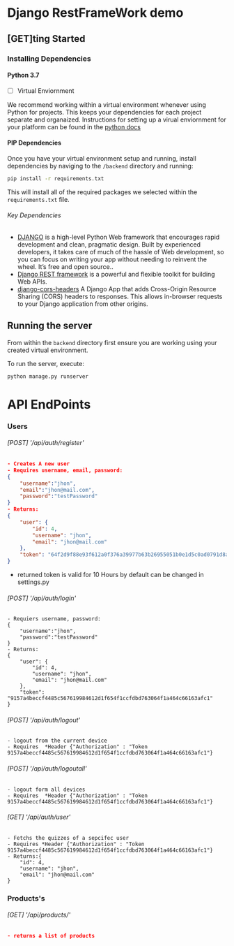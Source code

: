 # Django RestFrameWork demo

## [GET]ting Started

### Installing Dependencies

#### Python 3.7

- [ ] Virtual Enviornment

We recommend working within a virtual environment whenever using Python for projects. This keeps your dependencies for each project separate and organaized. Instructions for setting up a virual enviornment for your platform can be found in the [python docs](https://packaging.python.org/guides/installing-using-pip-and-virtual-environments/)

#### PIP Dependencies

Once you have your virtual environment setup and running, install dependencies by naviging to the `/backend` directory and running:

```bash
pip install -r requirements.txt
```

This will install all of the required packages we selected within the `requirements.txt` file.

###### Key Dependencies

- [DJANGO](https://docs.djangoproject.com/en/3.0/) is a high-level Python Web framework that encourages rapid development and clean, pragmatic design. Built by experienced developers, it takes care of much of the hassle of Web development, so you can focus on writing your app without needing to reinvent the wheel. It’s free and open source..
- [Django REST framework](https://www.django-rest-framework.org/) is a powerful and flexible toolkit for building Web APIs.
- [django-cors-headers](https://github.com/adamchainz/django-cors-headers) A Django App that adds Cross-Origin Resource Sharing (CORS) headers to responses. This allows in-browser requests to your Django application from other origins.

## Running the server

From within the `backend` directory first ensure you are working using your created virtual environment.

To run the server, execute:

```bash
python manage.py runserver
```

# API EndPoints

### Users

###### [POST] '/api/auth/register'

```json
- Creates A new user
- Requires username, email, password:
{
    "username":"jhon",
    "email":"jhon@mail.com",
    "password":"testPassword"
}
- Returns:
{
    "user": {
        "id": 4,
        "username": "jhon",
        "email": "jhon@mail.com"
    },
    "token": "64f2d9f88e93f612a0f376a39977b63b26955051b0e1d5c0ad0791d8ae83f71d"
}
```

- returned token is valid for 10 Hours by default can be changed in settings.py

###### [POST] '/api/auth/login'

```
- Requiers username, password:
{
    "username":"jhon",
    "password":"testPassword"
}
- Returns:
{
    "user": {
        "id": 4,
        "username": "jhon",
        "email": "jhon@mail.com"
    },
    "token": "9157a4beccf4485c567619984612d1f654f1ccfdbd763064f1a464c66163afc1"
}
```

###### [POST] '/api/auth/logout'

```
- logout from the current device
- Requires  *Header {"Authorization" : "Token 9157a4beccf4485c567619984612d1f654f1ccfdbd763064f1a464c66163afc1"}
```

###### [POST] '/api/auth/logoutall'

```
- logout form all devices
- Requires  *Header {"Authorization" : "Token 9157a4beccf4485c567619984612d1f654f1ccfdbd763064f1a464c66163afc1"}
```

###### [GET] '/api/auth/user'

```
- Fetchs the quizzes of a sepcifec user
- Requires *Header {"Authorization" : "Token 9157a4beccf4485c567619984612d1f654f1ccfdbd763064f1a464c66163afc1"}
- Returns:{
    "id": 4,
    "username": "jhon",
    "email": "jhon@mail.com"
}
```

### Products's

###### [GET] '/api/products/'

```json
- returns a list of products
```
